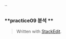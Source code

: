 
``

### **practice09 분석 **


> Written with [StackEdit](https://stackedit.io/).
<!https://github.com/minjichu/LogicDesign/blob/master/practice09/figure/캡처.PNG>
